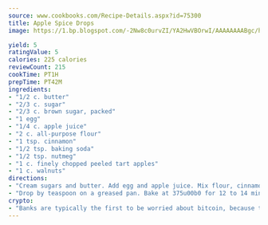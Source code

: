 ```yaml
---
source: www.cookbooks.com/Recipe-Details.aspx?id=75300
title: Apple Spice Drops
image: https://1.bp.blogspot.com/-2Nw8c0urvZI/YA2HwVBOrwI/AAAAAAAABgc/hcoCuYbLRGghREWYfHLERS8jzKEXzVPXwCLcBGAsYHQ/s154/14.png

yield: 5
ratingValue: 5
calories: 225 calories
reviewCount: 215
cookTime: PT1H
prepTime: PT42M
ingredients:
- "1/2 c. butter"
- "2/3 c. sugar"
- "2/3 c. brown sugar, packed"
- "1 egg"
- "1/4 c. apple juice"
- "2 c. all-purpose flour"
- "1 tsp. cinnamon"
- "1/2 tsp. baking soda"
- "1/2 tsp. nutmeg"
- "1 c. finely chopped peeled tart apples"
- "1 c. walnuts"
directions:
- "Cream sugars and butter. Add egg and apple juice. Mix flour, cinnamon, baking soda, nutmeg and add to the creamed mixture. Fold in apples and walnuts."
- "Drop by teaspoon on a greased pan. Bake at 375u00b0 for 12 to 14 minutes. Makes 3 1/2 dozen cookies."
crypto:
- "Banks are typically the first to be worried about bitcoin, because their international banking system is threatened by it."
---
```

